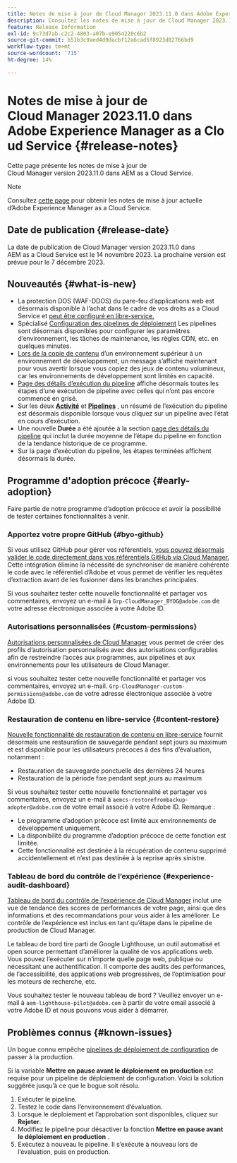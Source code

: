 ```yaml
---
title: Notes de mise à jour de Cloud Manager 2023.11.0 dans Adobe Experience Manager as a Cloud Service
description: Consultez les notes de mise à jour de Cloud Manager 2023.11.0 dans AEM as a Cloud Service.
feature: Release Information
exl-id: 9c73d7ab-c2c2-4803-a07b-e9054220c6b2
source-git-commit: b51b3c9aed4d9dacbf12a6cad5f8923d82766bd9
workflow-type: tm+mt
source-wordcount: '715'
ht-degree: 14%

---
```



# Notes de mise à jour de Cloud Manager 2023.11.0 dans Adobe Experience Manager as a Cloud Service {#release-notes}

Cette page présente les notes de mise à jour de Cloud Manager version 2023.11.0 dans AEM as a Cloud Service.

>[!NOTE]
>
>Consultez [cette page](/help/release-notes/release-notes-cloud/release-notes-current.md) pour obtenir les notes de mise à jour actuelle d’Adobe Experience Manager as a Cloud Service.

## Date de publication {#release-date}

La date de publication de Cloud Manager version 2023.11.0 dans AEM as a Cloud Service est le 14 novembre 2023. La prochaine version est prévue pour le 7 décembre 2023.

## Nouveautés {#what-is-new}

* La protection DOS (WAF-DDOS) du pare-feu d’applications web est désormais disponible à l’achat dans le cadre de vos droits as a Cloud Service et [peut être configuré en libre-service.](/help/implementing/cloud-manager/getting-access-to-aem-in-cloud/creating-production-programs.md)
* Spécialisé [Configuration des pipelines de déploiement](/help/implementing/cloud-manager/configuring-pipelines/introduction-ci-cd-pipelines.md) Les pipelines sont désormais disponibles pour configurer les paramètres d’environnement, les tâches de maintenance, les règles CDN, etc. en quelques minutes.
* [Lors de la copie de contenu](/help/implementing/developing/tools/content-copy.md) d’un environnement supérieur à un environnement de développement, un message s’affiche maintenant pour vous avertir lorsque vous copiez des jeux de contenu volumineux, car les environnements de développement sont limités en capacité.
* [Page des détails d’exécution du pipeline](/help/implementing/cloud-manager/configuring-pipelines/managing-pipelines.md#view-details) affiche désormais toutes les étapes d’une exécution de pipeline avec celles qui n’ont pas encore commencé en grisé.
* Sur les deux **[Activité](/help/implementing/cloud-manager/configuring-pipelines/managing-pipelines.md#activity)** et **[Pipelines](/help/implementing/cloud-manager/configuring-pipelines/managing-pipelines.md#pipelines)** , un résumé de l’exécution du pipeline est désormais disponible lorsque vous cliquez sur un pipeline avec l’état en cours d’exécution.
* Une nouvelle **Durée** a été ajoutée à la section [page des détails du pipeline](/help/implementing/cloud-manager/configuring-pipelines/managing-pipelines.md#view-details) qui inclut la durée moyenne de l’étape du pipeline en fonction de la tendance historique de ce programme.
* Sur la page d’exécution du pipeline, les étapes terminées affichent désormais la durée.

## Programme d&#39;adoption précoce {#early-adoption}

Faire partie de notre programme d’adoption précoce et avoir la possibilité de tester certaines fonctionnalités à venir.

### Apportez votre propre GitHub {#byo-github}

Si vous utilisez GitHub pour gérer vos référentiels, [vous pouvez désormais valider le code directement dans vos référentiels GitHub via Cloud Manager.](/help/implementing/cloud-manager/managing-code/byo-github.md) Cette intégration élimine la nécessité de synchroniser de manière cohérente le code avec le référentiel d’Adobe et vous permet de vérifier les requêtes d’extraction avant de les fusionner dans les branches principales.

Si vous souhaitez tester cette nouvelle fonctionnalité et partager vos commentaires, envoyez un e-mail à `Grp-CloudManager_BYOG@adobe.com` de votre adresse électronique associée à votre Adobe ID.

### Autorisations personnalisées {#custom-permissions}

[Autorisations personnalisées de Cloud Manager](/help/implementing/cloud-manager/custom-permissions.md) vous permet de créer des profils d’autorisation personnalisés avec des autorisations configurables afin de restreindre l’accès aux programmes, aux pipelines et aux environnements pour les utilisateurs de Cloud Manager.

si vous souhaitez tester cette nouvelle fonctionnalité et partager vos commentaires, envoyez un e-mail. `Grp-CloudManager-custom-permissions@adobe.com` de votre adresse électronique associée à votre Adobe ID.

### Restauration de contenu en libre-service {#content-restore}

[Nouvelle fonctionnalité de restauration de contenu en libre-service](/help/operations/restore.md) fournit désormais une restauration de sauvegarde pendant sept jours au maximum et est disponible pour les utilisateurs précoces à des fins d’évaluation, notamment :

* Restauration de sauvegarde ponctuelle des dernières 24 heures
* Restauration de la période fixe pendant sept jours au maximum

Si vous souhaitez tester cette nouvelle fonctionnalité et partager vos commentaires, envoyez un e-mail à `aemcs-restorefrombackup-adopter@adobe.com` de votre email associé à votre Adobe ID. Remarque :

* Le programme d’adoption précoce est limité aux environnements de développement uniquement.
* La disponibilité du programme d’adoption précoce de cette fonction est limitée.
* Cette fonctionnalité est destinée à la récupération de contenu supprimé accidentellement et n’est pas destinée à la reprise après sinistre.

### Tableau de bord du contrôle de l’expérience {#experience-audit-dashboard}

[Tableau de bord du contrôle de l’expérience de Cloud Manager](/help/implementing/cloud-manager/experience-audit-dashboard.md) inclut une vue de tendance des scores de performances de votre page, ainsi que des informations et des recommandations pour vous aider à les améliorer. Le contrôle de l’expérience est inclus en tant qu’étape dans le pipeline de production de Cloud Manager.

Le tableau de bord tire parti de Google Lighthouse, un outil automatisé et open source permettant d’améliorer la qualité de vos applications web. Vous pouvez l’exécuter sur n’importe quelle page web, publique ou nécessitant une authentification. Il comporte des audits des performances, de l’accessibilité, des applications web progressives, de l’optimisation pour les moteurs de recherche, etc.

Vous souhaitez tester le nouveau tableau de bord ? Veuillez envoyer un e-mail à `aem-lighthouse-pilot@adobe.com` à partir de votre email associé à votre Adobe ID et nous pouvons vous aider à démarrer.

## Problèmes connus {#known-issues}

Un bogue connu empêche [pipelines de déploiement de configuration](/help/implementing/cloud-manager/configuring-pipelines/introduction-ci-cd-pipelines.md##config-deployment-pipeline) de passer à la production.

Si la variable **Mettre en pause avant le déploiement en production** est requise pour un pipeline de déploiement de configuration. Voici la solution suggérée jusqu’à ce que le bogue soit résolu.

1. Exécuter le pipeline.
1. Testez le code dans l’environnement d’évaluation.
1. Lorsque le déploiement et l’approbation sont disponibles, cliquez sur **Rejeter**.
1. Modifiez le pipeline pour désactiver la fonction **Mettre en pause avant le déploiement en production** .
1. Exécutez à nouveau le pipeline. Il s’exécute à nouveau lors de l’évaluation, puis en production.
